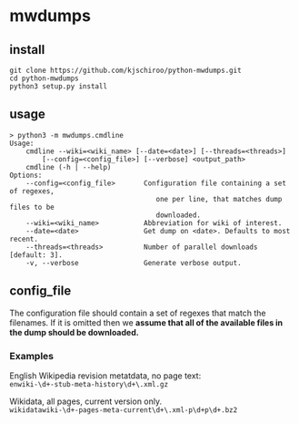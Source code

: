 # mwdumps #

## install ##
```
git clone https://github.com/kjschiroo/python-mwdumps.git
cd python-mwdumps
python3 setup.py install
```

## usage ##
```
> python3 -m mwdumps.cmdline
Usage:
    cmdline --wiki=<wiki_name> [--date=<date>] [--threads=<threads>]
        [--config=<config_file>] [--verbose] <output_path>
    cmdline (-h | --help)
Options:
    --config=<config_file>       Configuration file containing a set of regexes,
                                    one per line, that matches dump files to be
                                    downloaded.
    --wiki=<wiki_name>           Abbreviation for wiki of interest.
    --date=<date>                Get dump on <date>. Defaults to most recent.
    --threads=<threads>          Number of parallel downloads [default: 3].
    -v, --verbose                Generate verbose output.
```

## config_file ##
The configuration file should contain a set of regexes that match the
filenames. If it is omitted then we __assume that all of the available files
in the dump should be downloaded.__

### Examples ###
English Wikipedia revision metatdata, no page text:  
`enwiki-\d+-stub-meta-history\d+\.xml.gz`

Wikidata, all pages, current version only.  
`wikidatawiki-\d+-pages-meta-current\d+\.xml-p\d+p\d+.bz2`
